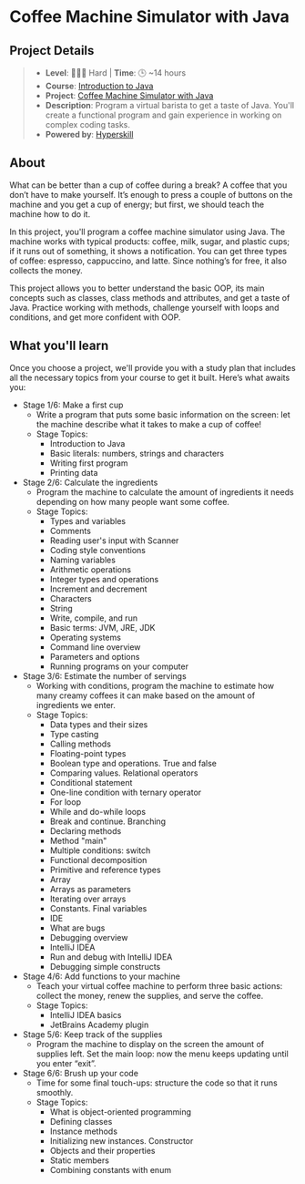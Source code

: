 # Coffee Machine Simulator with Java

## Project Details
> - **Level**: 🌟🌟🌟 Hard | **Time**: 🕒 ~14 hours
> - **Course**: [Introduction to Java](https://hyperskill.org/courses/8-introduction-to-java)
> - **Project**: [Coffee Machine Simulator with Java](https://hyperskill.org/projects/33?track=8)
> - **Description**: Program a virtual barista to get a taste of Java. You'll create a functional program and gain 
    experience in working on complex coding tasks.
> - **Powered by**: [Hyperskill](https://hyperskill.org/)

## About
What can be better than a cup of coffee during a break? A coffee that you don’t have to make yourself. It’s enough to 
press a couple of buttons on the machine and you get a cup of energy; but first, we should teach the machine how to do it.

In this project, you'll program a coffee machine simulator using Java. The machine works with typical products: coffee, 
milk, sugar, and plastic cups; if it runs out of something, it shows a notification. You can get three types of coffee: 
espresso, cappuccino, and latte. Since nothing’s for free, it also collects the money.

This project allows you to better understand the basic OOP, its main concepts such as classes, class methods and 
attributes, and get a taste of Java. Practice working with methods, challenge yourself with loops and conditions, and 
get more confident with OOP.

## What you'll learn
Once you choose a project, we'll provide you with a study plan that includes all the necessary topics from your course 
to get it built. Here’s what awaits you:

- Stage 1/6: Make a first cup
  - Write a program that puts some basic information on the screen: let the machine describe what it takes to make a 
    cup of coffee!
  - Stage Topics:
    - Introduction to Java
    - Basic literals: numbers, strings and characters
    - Writing first program
    - Printing data
- Stage 2/6: Calculate the ingredients
  - Program the machine to calculate the amount of ingredients it needs depending on how many people want some coffee.
  - Stage Topics:
    - Types and variables
    - Comments
    - Reading user's input with Scanner
    - Coding style conventions
    - Naming variables
    - Arithmetic operations
    - Integer types and operations
    - Increment and decrement
    - Characters
    - String
    - Write, compile, and run
    - Basic terms: JVM, JRE, JDK
    - Operating systems
    - Command line overview
    - Parameters and options
    - Running programs on your computer
- Stage 3/6: Estimate the number of servings
  - Working with conditions, program the machine to estimate how many creamy coffees it can make based on the amount of 
    ingredients we enter.
  - Stage Topics:
    - Data types and their sizes
    - Type casting
    - Calling methods
    - Floating-point types
    - Boolean type and operations. True and false
    - Comparing values. Relational operators
    - Conditional statement
    - One-line condition with ternary operator
    - For loop
    - While and do-while loops
    - Break and continue. Branching
    - Declaring methods
    - Method "main"
    - Multiple conditions: switch
    - Functional decomposition
    - Primitive and reference types
    - Array
    - Arrays as parameters
    - Iterating over arrays
    - Constants. Final variables
    - IDE
    - What are bugs
    - Debugging overview
    - IntelliJ IDEA
    - Run and debug with IntelliJ IDEA
    - Debugging simple constructs
- Stage 4/6: Add functions to your machine
  - Teach your virtual coffee machine to perform three basic actions: collect the money, renew the supplies, and serve 
    the coffee.
  - Stage Topics:
    - IntelliJ IDEA basics
    - JetBrains Academy plugin
- Stage 5/6: Keep track of the supplies
  - Program the machine to display on the screen the amount of supplies left. Set the main loop: now the menu keeps 
    updating until you enter “exit”.
- Stage 6/6: Brush up your code
  - Time for some final touch-ups: structure the code so that it runs smoothly.
  - Stage Topics:
    - What is object-oriented programming
    - Defining classes
    - Instance methods
    - Initializing new instances. Constructor
    - Objects and their properties
    - Static members
    - Combining constants with enum